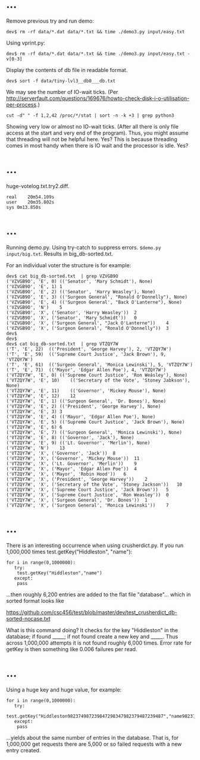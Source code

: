 # ...

Remove previous try and run demo:

```dev$ rm -rf data/*.dat data/*.txt && time ./demo3.py input/easy.txt```

Using vprint.py:

```dev$ rm -rf data/*.dat data/*.txt && time ./demo3.py input/easy.txt -v[0-3]```

Display the contents of db file in readable format.

```dev$ sort -f data/tiny-lvl3__db0___db.txt```

We may see the number of IO-wait ticks. (Per http://serverfault.com/questions/169676/howto-check-disk-i-o-utilisation-per-process.)

```cut -d" " -f 1,2,42 /proc/*/stat | sort -n -k +3 | grep python3```

Showing very low or almost no IO-wait ticks. (After all there is only file access at the start and very end of the program). Thus, you might assume that threading will not be helpful here. Yes? This is because threading comes in most handy when there is IO wait and the processor is idle. Yes?

# ...

huge-votelog.txt.try2.diff.

```
real	20m54.109s
user	20m35.802s
sys	0m13.850s
```

# ...

Running demo.py. Using try-catch to suppress errors. ```$demo.py input/big.txt```. Results in big_db-sorted.txt.

For an individual voter the structure is for example:

```
dev$ cat big_db-sorted.txt  | grep VZVGB9O
('VZVGB9O', 'E', 0)	(('Senator', 'Mary Schmidt'), None)
('VZVGB9O', 'E', 1)	1
('VZVGB9O', 'E', 2)	(('Senator', 'Harry Weasley'), None)
('VZVGB9O', 'E', 3)	(('Surgeon General', "Ronald O'Donnelly"), None)
('VZVGB9O', 'E', 4)	(('Surgeon General', "Back O'Lanterne"), None)
('VZVGB9O', 'N')	5
('VZVGB9O', 'X', ('Senator', 'Harry Weasley'))	2
('VZVGB9O', 'X', ('Senator', 'Mary Schmidt'))	0
('VZVGB9O', 'X', ('Surgeon General', "Jack O'Lanterne"))	4
('VZVGB9O', 'X', ('Surgeon General', "Ronald O'Donnelly"))	3
dev$
dev$
dev$ cat big_db-sorted.txt  | grep VTZQY7W
('T', 'E', 22)	(('President', 'George Harvey'), 2, 'VTZQY7W')
('T', 'E', 59)	(('Supreme Court Justice', 'Jack Brown'), 9, 'VTZQY7W')
('T', 'E', 61)	(('Surgeon General', 'Monica Lewinski'), 5, 'VTZQY7W')
('T', 'E', 71)	(('Mayor', 'Edgar Allen Poe'), 4, 'VTZQY7W')
('VTZQY7W', 'E', 0)	(('Supreme Court Justice', 'Ron Weásley'), None)
('VTZQY7W', 'E', 10)	(('Secretary of the Vote', 'Stoney Jabkson'), None)
('VTZQY7W', 'E', 11)	(('Governor', 'Mickey Mouse'), None)
('VTZQY7W', 'E', 12)	12
('VTZQY7W', 'E', 1)	(('Surgeon General', 'Dr. Bones'), None)
('VTZQY7W', 'E', 2)	(('President', 'George Harvey'), None)
('VTZQY7W', 'E', 3)	3
('VTZQY7W', 'E', 4)	(('Mayor', 'Edgar Allen Poe'), None)
('VTZQY7W', 'E', 5)	(('Supreme Court Justice', 'Jack Brown'), None)
('VTZQY7W', 'E', 6)	6
('VTZQY7W', 'E', 7)	(('Surgeon General', 'Monica Lewinski'), None)
('VTZQY7W', 'E', 8)	(('Governor', 'Jack'), None)
('VTZQY7W', 'E', 9)	(('Lt. Governor', 'Merlin'), None)
('VTZQY7W', 'N')	13
('VTZQY7W', 'X', ('Governor', 'Jack'))	8
('VTZQY7W', 'X', ('Governor', 'Mickey Mouse'))	11
('VTZQY7W', 'X', ('Lt. Governor', 'Merlin'))	9
('VTZQY7W', 'X', ('Mayor', 'Edgar Allen Poe'))	4
('VTZQY7W', 'X', ('Mayor', 'Robin Hood'))	6
('VTZQY7W', 'X', ('President', 'George Harvey'))	2
('VTZQY7W', 'X', ('Secretary of the Vote', 'Stoney Jackson'))	10
('VTZQY7W', 'X', ('Supreme Court Justice', 'Jack Brown'))	5
('VTZQY7W', 'X', ('Supreme Court Justice', 'Ron Weasley'))	0
('VTZQY7W', 'X', ('Surgeon General', 'Dr. Bones'))	1
('VTZQY7W', 'X', ('Surgeon General', 'Monica Lewinski'))	7
```

# ...

There is an interesting occurrence when using crusherdict.py. If you run 1,000,000 times test.getKey("Hiddleston", "name"):

```
for i in range(0,1000000):
   try:
    test.getKey("Hiddleston","name")
   except:
    pass
```

...then roughly 6,200 entries are added to the flat file "database"... which in sorted format looks like 

https://github.com/csc456/test/blob/master/dev/test_crusherdict_db-sorted-nocase.txt

What is this command doing? It checks for the key "Hiddleston" in the database; if found _____; if not found create a new key and _____. Thus across 1,000,000 attempts it is not found roughly 6,000 times. Error rate for getKey is then something like 0.006 failures per read.

# ...

Using a huge key and huge value, for example:

```
for i in range(0,1000000):
   try:
    test.getKey("Hiddleston982374987239847298347982379487239487","name982374092374092740923740923740927304239847")
   except:
    pass
```

...yields about the same number of entries in the database. That is, for 1,000,000 get requests there are 5,000 or so failed requests with a new entry created.

